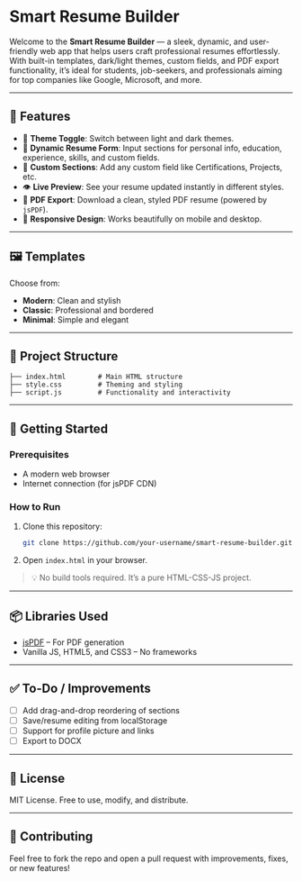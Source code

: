 
#  Smart Resume Builder

Welcome to the **Smart Resume Builder** — a sleek, dynamic, and user-friendly web app that helps users craft professional resumes effortlessly. With built-in templates, dark/light themes, custom fields, and PDF export functionality, it’s ideal for students, job-seekers, and professionals aiming for top companies like Google, Microsoft, and more. 

---

## 🔧 Features

* 🎨 **Theme Toggle**: Switch between light and dark themes.
* 📝 **Dynamic Resume Form**: Input sections for personal info, education, experience, skills, and custom fields.
* 🧩 **Custom Sections**: Add any custom field like Certifications, Projects, etc.
* 👁️ **Live Preview**: See your resume updated instantly in different styles.
* 📄 **PDF Export**: Download a clean, styled PDF resume (powered by `jsPDF`).
* 📱 **Responsive Design**: Works beautifully on mobile and desktop.

---

## 🖼️ Templates

Choose from:

* **Modern**: Clean and stylish
* **Classic**: Professional and bordered
* **Minimal**: Simple and elegant

---

## 📁 Project Structure

```
├── index.html        # Main HTML structure
├── style.css         # Theming and styling
├── script.js         # Functionality and interactivity
```

---

## 🚀 Getting Started

### Prerequisites

* A modern web browser
* Internet connection (for jsPDF CDN)

### How to Run

1. Clone this repository:

   ```bash
   git clone https://github.com/your-username/smart-resume-builder.git
   ```
2. Open `index.html` in your browser.

> 💡 No build tools required. It’s a pure HTML-CSS-JS project.

---

## 📦 Libraries Used

* [jsPDF](https://cdnjs.com/libraries/jspdf) – For PDF generation
* Vanilla JS, HTML5, and CSS3 – No frameworks

---

## ✅ To-Do / Improvements

* [ ] Add drag-and-drop reordering of sections
* [ ] Save/resume editing from localStorage
* [ ] Support for profile picture and links
* [ ] Export to DOCX

---

## 📃 License

MIT License. Free to use, modify, and distribute.

---

## 🤝 Contributing

Feel free to fork the repo and open a pull request with improvements, fixes, or new features!


